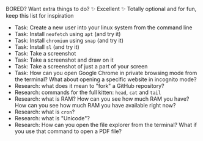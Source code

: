 BORED? Want extra things to do?  :sparkles: Excellent :sparkles:
Totally optional and for fun, keep this list for inspiration
- Task: Create a new user into your linux system from the command line
- Task: Install `neofetch` using `apt` (and try it)
- Task: Install `chromium` using `snap` (and try it)
- Task: Install `sl` (and try it)
- Task: Take a screenshot
- Task: Take a screenshot and draw on it
- Task: Take a screenshot of just a part of your screen
- Task: How can you open Google Chrome in private browsing mode from the terminal? What about opening a specific website in incognito mode?
- Research: what does it mean to "fork" a GitHub repository?
- Research: commands for the full kitten: `head`, `cat` and `tail`
- Research: what is RAM? How can you see how much RAM you have? How can you see how much RAM you have available right now?
- Research: what is `cron`?
- Research: what is "Unicode"?
- Research: How can you open the file explorer from the terminal? What if you use that command to open a PDF file?